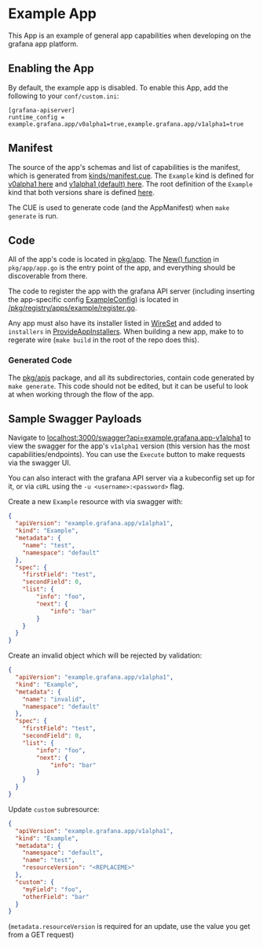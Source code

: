 # Example App

This App is an example of general app capabilities when developing on the grafana app platform. 

## Enabling the App

By default, the example app is disabled.  To enable this App, add the following to your `conf/custom.ini`:
```
[grafana-apiserver]
runtime_config = example.grafana.app/v0alpha1=true,example.grafana.app/v1alpha1=true
```

## Manifest

The source of the app's schemas and list of capabilities is the manifest, which is generated from [kinds/manifest.cue](./kinds/manifest.cue). 
The `Example` kind is defined for [v0alpha1 here](./kinds/example_v0alpha1) and [v1alpha1 (default) here](./kinds/example_v1alpha1.cue). 
The root definition of the `Example` kind that both versions share is defined [here](./kinds/example.cue).

The CUE is used to generate code (and the AppManifest) when `make generate` is run.

## Code

All of the app's code is located in [pkg/app](./pkg/app/). The [New() function](./pkg/app/app.go#20) in `pkg/app/app.go` is the entry point of the app, 
and everything should be discoverable from there.

The code to register the app with the grafana API server (including inserting the app-specific config [ExampleConfig](./pkg/app/config.go)) 
is located in [/pkg/registry/apps/example/register.go](../../pkg/registry/apps/example/register.go).

Any app must also have its installer listed in [WireSet](../../pkg/registry/apps/wireset.go) and added to `installers` in [ProvideAppInstallers](../../pkg/registry/apps/apps.go). When building a new app, make to to regerate wire (`make build` in the root of the repo does this).

### Generated Code

The [pkg/apis](./pkg/apis/) package, and all its subdirectories, contain code generated by `make generate`. 
This code should not be edited, but it can be useful to look at when working through the flow of the app.

## Sample Swagger Payloads

Navigate to [localhost:3000/swagger?api=example.grafana.app-v1alpha1](http://localhost:3000/swagger?api=example.grafana.app-v1alpha1) to view the swagger for the app's `v1alpha1` version 
(this version has the most capabilities/endpoints). You can use the `Execute` button to make requests via the swagger UI.

You can also interact with the grafana API server via a kubeconfig set up for it, or via `cURL` using the `-u <username>:<password>` flag.

Create a new `Example` resource with via swagger with:
```json
{
  "apiVersion": "example.grafana.app/v1alpha1",
  "kind": "Example",
  "metadata": {
    "name": "test",
    "namespace": "default"
  },
  "spec": {
    "firstField": "test",
    "secondField": 0,
    "list": {
        "info": "foo",
        "next": {
            "info": "bar"
        }
    }
  }
}
```

Create an invalid object which will be rejected by validation:
```json
{
  "apiVersion": "example.grafana.app/v1alpha1",
  "kind": "Example",
  "metadata": {
    "name": "invalid",
    "namespace": "default"
  },
  "spec": {
    "firstField": "test",
    "secondField": 0,
    "list": {
        "info": "foo",
        "next": {
            "info": "bar"
        }
    }
  }
}
```

Update `custom` subresource:
```json
{
  "apiVersion": "example.grafana.app/v1alpha1",
  "kind": "Example",
  "metadata": {
    "namespace": "default",
    "name": "test",
    "resourceVersion": "<REPLACEME>"
  },
  "custom": {
    "myField": "foo",
    "otherField": "bar"
  }
}
```
(`metadata.resourceVersion` is required for an update, use the value you get from a GET request)